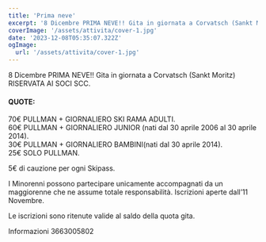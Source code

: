```yaml
---
title: 'Prima neve'
excerpt: '8 Dicembre PRIMA NEVE!! Gita in giornata a Corvatsch (Sankt Moritz) RISERVATA AI SOCI SCC.'
coverImage: '/assets/attivita/cover-1.jpg'
date: '2023-12-08T05:35:07.322Z'
ogImage:
  url: '/assets/attivita/cover-1.jpg'
---
```


8 Dicembre PRIMA NEVE!! Gita in giornata a Corvatsch (Sankt Moritz) RISERVATA AI SOCI SCC.

#### QUOTE:

70€ PULLMAN + GIORNALIERO SKI RAMA ADULTI.   
60€ PULLMAN + GIORNALIERO JUNIOR (nati dal 30 aprile 2006 al 30 aprile 2014).   
30€ PULLMAN + GIORNALIERO BAMBINI(nati dal 30 aprile 2014).   
25€ SOLO PULLMAN.   

5€ di cauzione per ogni Skipass.

I Minorenni possono partecipare unicamente accompagnati da un maggiorenne che ne assume totale
responsabilità. Iscrizioni aperte dall’11 Novembre.
 

Le iscrizioni sono ritenute valide al saldo della quota gita.

Informazioni 3663005802